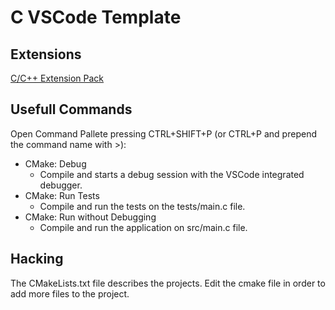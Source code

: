 C VSCode Template
=================

Extensions
----------

[C/C++ Extension Pack](https://marketplace.visualstudio.com/items?itemName=ms-vscode.cpptools-extension-pack)

Usefull Commands
----------------

Open Command Pallete pressing CTRL+SHIFT+P (or CTRL+P and prepend the command name with >):

* CMake: Debug
  * Compile and starts a debug session with the VSCode integrated debugger.
* CMake: Run Tests
  * Compile and run the tests on the tests/main.c file.
* CMake: Run without Debugging
  * Compile and run the application on src/main.c file.

Hacking
-------

The CMakeLists.txt file describes the projects. Edit the cmake file in order to add more files to the project.